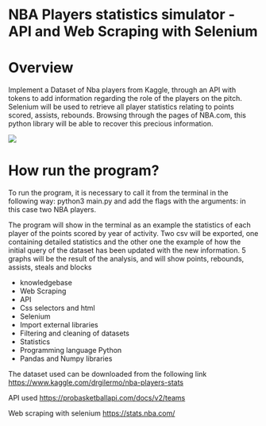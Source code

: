 # NBA Players statistics simulator - API and Web Scraping with Selenium 

# Overview
Implement a Dataset of Nba players from Kaggle, through an API with tokens to add information regarding the role of the players on the pitch.
Selenium will be used to retrieve all player statistics relating to points scored, assists, rebounds.
Browsing through the pages of NBA.com, this python library will be able to recover this precious information.

<img src="https://image-cdn.essentiallysports.com/wp-content/uploads/20200508155935/MJ-and-LBJ.jpg">

# How run the program?
To run the program, it is necessary to call it from the terminal in the following way: python3 main.py and add the flags with the arguments:
in this case two NBA players. 

The program will show in the terminal as an example the statistics of each player of the points scored by year of activity.
Two csv will be exported, one containing detailed statistics and the other one the example of how the initial query of the dataset has been updated with the new information.
5 graphs will be the result of the analysis, and will show points, rebounds, assists, steals and blocks

* knowledgebase
* Web Scraping
* API
* Css selectors and html
* Selenium
* Import external libraries
* Filtering and cleaning of datasets
* Statistics
* Programming language Python
* Pandas and Numpy libraries

The dataset used can be downloaded from the following link
https://www.kaggle.com/drgilermo/nba-players-stats

API used 
https://probasketballapi.com/docs/v2/teams

Web scraping with selenium
https://stats.nba.com/
